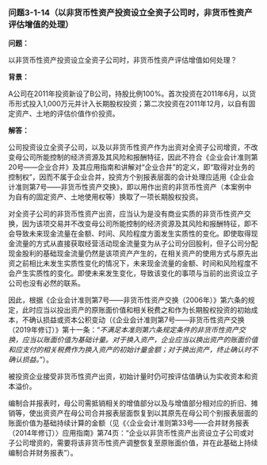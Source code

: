 ### 问题3-1-14（以非货币性资产投资设立全资子公司时，非货币性资产评估增值的处理）

**问题：**

以非货币性资产投资设立全资子公司时，非货币性资产评估增值如何处理？

**背景：**

A公司在2011年投资新设了B公司，持股比例100%。首次投资在2011年6月，以货币形式投入1,000万元并计入长期股权投资；第二次投资在2011年12月，以自有固定资产、土地的评估价值作价投资。

**解答：**

公司投资设立全资子公司，以及以非货币性资产作为出资对全资子公司增资，不改变母公司所能控制的经济资源及其风险和报酬特征，因此不符合《企业会计准则第20号——企业合并》及其应用指南和讲解对“企业合并”的定义，即“取得对业务的控制权”，因而不属于企业合并，投资方个别报表层面的会计处理应适用《企业会计准则第7号——非货币性资产交换》，即以用作出资的非货币性资产（本案例中为自有的固定资产、土地使用权等）换取了一项长期股权投资。

对全资子公司的非货币性资产出资，应当认为是没有商业实质的非货币性资产交换，因为该项交易并不改变母公司所能控制的经济资源及其风险和报酬特征，即不会导致未来现金流量在金额、时间、风险程度方面发生实质性的变化。即使取得现金流量的方式从直接获取经营活动现金流量变为从子公司分回股利，但子公司分配现金股利的基础现金流量仍然是该项资产产生的，在相关资产的使用方式与原先出资之前相比未发生实质性变化的情况下，未来现金流量的金额、时间和风险程度不会产生实质性的变化。即使未来发生变化，导致该变化的事项与当前的出资设立子公司也没有必然的联系。

因此，根据《企业会计准则第7号——非货币性资产交换（2006年）》第六条的规定，此时应当以投出资产的原账面价值和相关税费之和作为长期股权投资的初始成本，不确认损益或资本公积变动（《企业会计准则第7号——非货币性资产交换（2019年修订）》第十一条：“*不满足本准则第六条规定条件的非货币性资产交换，应当以账面价值为基础计量。对于换入资产，企业应当以换出资产的账面价值和应支付的相关税费作为换入资产的初始计量金额；对于换出资产，终止确认时不确认损益。*”）。

被投资企业接受非货币性资产出资，初始计量时仍可按评估值确认为实收资本和资本溢价。

编制合并报表时，母公司需抵销相关的增值部分以及与增值部分相对应的折旧、摊销等，使出资资产在母公司合并报表层面恢复到以其原先在母公司个别报表层面的账面价值为基础持续计算的金额（见《〈企业会计准则第33号——合并财务报表（2014年修订）〉应用指南》第74页：“企业以非货币性资产出资设立子公司或对子公司增资的，需要将该非货币性资产调整恢复至原账面价值，并在此基础上持续编制合并财务报表”）。